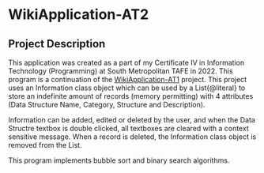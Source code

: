 # WikiApplication-AT2

## Project Description
This application was created as a part of my Certificate IV in Information Technology (Programming) at South Metropolitan TAFE in 2022. This program is a continuation of the [WikiApplication-AT1](https://github.com/joshuafarrell95/WikiApplication-AT1) project. This project uses an Information class object which can be used by a List{@literal<Information>} to store an indefinite amount of records (memory permitting) with 4 attributes (Data Structure Name, Category, Structure and Description).

Information can be added, edited or deleted by the user, and when the Data Structre textbox is double clicked, all textboxes are cleared with a context sensitive message. When a record is deleted, the Information class object is removed from the List<Information>.

This program implements bubble sort and binary search algorithms.
